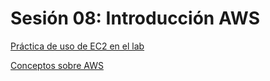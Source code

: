 # Sesión 08: Introducción AWS

[Práctica de uso de EC2 en el lab](Sesio%CC%81n%2008%20Introduccio%CC%81n%20AWS%20e676f7de59684cc4a92c3c8dd10b3bc6/Pra%CC%81ctica%20de%20uso%20de%20EC2%20en%20el%20lab%202efa3af687c7433584e490b2d540321b.md)

[Conceptos sobre AWS](Sesio%CC%81n%2008%20Introduccio%CC%81n%20AWS%20e676f7de59684cc4a92c3c8dd10b3bc6/Conceptos%20sobre%20AWS%205bb556f11e7e4ce0a6e8c4f9cec4d44d.md)